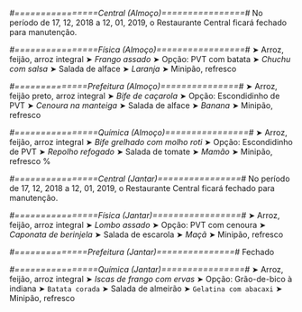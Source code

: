 
*#================Central (Almoço)================#*
No período de 17, 12, 2018 a 12, 01, 2019, o Restaurante Central ficará fechado para manutenção.

*#================Física (Almoço)=================#*
➤ Arroz, feijão, arroz integral
➤ *Frango assado*
➤ Opção: PVT com batata
➤ *Chuchu com salsa*
➤ Salada de alface
➤ *Laranja*
➤ Minipão, refresco

*#==============Prefeitura (Almoço)===============#*
➤ Arroz, feijão preto, arroz integral 
➤ *Bife de caçarola*
➤ Opção: Escondidinho de PVT
➤ *Cenoura na manteiga*
➤ Salada de alface
➤ *Banana*
➤ Minipão, refresco

*#================Química (Almoço)================#*
➤ Arroz, feijão, arroz integral
➤ *Bife grelhado com molho roti*
➤ Opção: Escondidinho de PVT 
➤ *Repolho refogado*
➤ Salada de tomate
➤ *Mamão*
➤ Minipão, refresco
%

*#================Central (Jantar)================#*
No período de 17, 12, 2018 a 12, 01, 2019, o Restaurante Central ficará fechado para manutenção.

*#================Física (Jantar)=================#*
➤ Arroz, feijão, arroz integral
➤ *Lombo assado*
➤ Opção: PVT com cenoura
➤ *Caponata de berinjela*
➤ Salada de escarola
➤ *Maçã*
➤ Minipão, refresco

*#==============Prefeitura (Jantar)===============#*
Fechado

*#================Química (Jantar)================#*
➤ Arroz, feijão, arroz integral
➤ *Iscas de frango com ervas*
➤ Opção: Grão-de-bico à indiana 
➤ `Batata corada`
➤ Salada de almeirão 
➤ `Gelatina com abacaxi`
➤ Minipão, refresco

